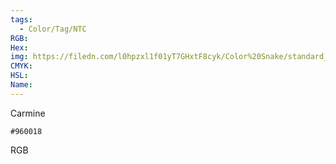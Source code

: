 ```yaml
---
tags:
  - Color/Tag/NTC
RGB:
Hex:
img: https://filedn.com/l0hpzxl1f01yT7GHxtF8cyk/Color%20Snake/standard_csv_to_svg//960018.svg
CMYK:
HSL:
Name:
---
```

Carmine
```palette
#960018
```
RGB
